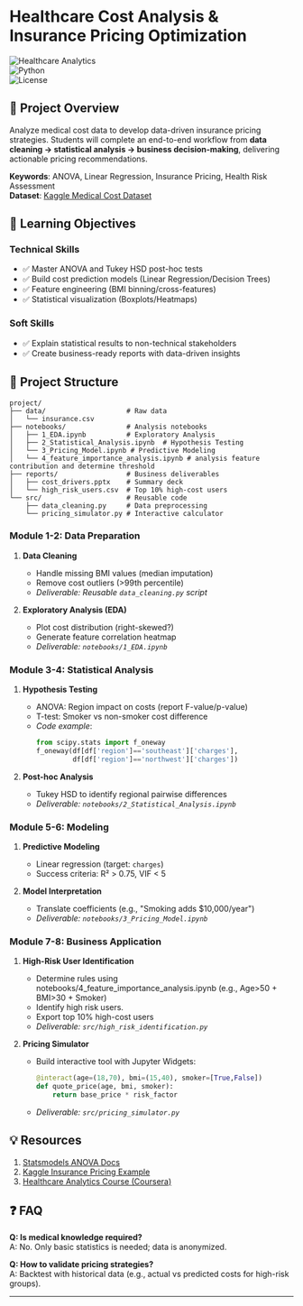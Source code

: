 # Healthcare Cost Analysis & Insurance Pricing Optimization  

![Healthcare Analytics](https://img.shields.io/badge/Project-Healthcare%20Analytics-blue)  
![Python](https://img.shields.io/badge/Python-3.8%2B-green)  
![License](https://img.shields.io/badge/License-MIT-lightgrey)  

## 📌 Project Overview  
Analyze medical cost data to develop data-driven insurance pricing strategies. Students will complete an end-to-end workflow from **data cleaning → statistical analysis → business decision-making**, delivering actionable pricing recommendations.  

**Keywords**: ANOVA, Linear Regression, Insurance Pricing, Health Risk Assessment  
**Dataset**: [Kaggle Medical Cost Dataset](https://www.kaggle.com/datasets/mirichoi0218/insurance)  

## 🎯 Learning Objectives  
### Technical Skills  
- ✅ Master ANOVA and Tukey HSD post-hoc tests  
- ✅ Build cost prediction models (Linear Regression/Decision Trees)  
- ✅ Feature engineering (BMI binning/cross-features)  
- ✅ Statistical visualization (Boxplots/Heatmaps)  

### Soft Skills  
- ✅ Explain statistical results to non-technical stakeholders  
- ✅ Create business-ready reports with data-driven insights  

## 📂 Project Structure  
```text
project/
├── data/                    # Raw data
│   └── insurance.csv        
├── notebooks/               # Analysis notebooks
│   ├── 1_EDA.ipynb          # Exploratory Analysis
│   ├── 2_Statistical_Analysis.ipynb  # Hypothesis Testing
│   └── 3_Pricing_Model.ipynb # Predictive Modeling
│   └── 4_feature_importance_analysis.ipynb # analysis feature contribution and determine threshold
├── reports/                 # Business deliverables
│   ├── cost_drivers.pptx    # Summary deck
│   └── high_risk_users.csv  # Top 10% high-cost users
└── src/                     # Reusable code
    ├── data_cleaning.py     # Data preprocessing
    └── pricing_simulator.py # Interactive calculator
```

### Module 1-2: Data Preparation
1. **Data Cleaning**  
   - Handle missing BMI values (median imputation)  
   - Remove cost outliers (>99th percentile)  
   - *Deliverable: Reusable `data_cleaning.py` script*  

2. **Exploratory Analysis (EDA)**  
   - Plot cost distribution (right-skewed?)  
   - Generate feature correlation heatmap  
   - *Deliverable: `notebooks/1_EDA.ipynb`*  

### Module 3-4: Statistical Analysis
1. **Hypothesis Testing**  
   - ANOVA: Region impact on costs (report F-value/p-value)  
   - T-test: Smoker vs non-smoker cost difference  
   - *Code example*:  
     ```python
     from scipy.stats import f_oneway
     f_oneway(df[df['region']=='southeast']['charges'], 
              df[df['region']=='northwest']['charges'])
     ```

2. **Post-hoc Analysis**  
   - Tukey HSD to identify regional pairwise differences  
   - *Deliverable: `notebooks/2_Statistical_Analysis.ipynb`*  

### Module 5-6: Modeling 
1. **Predictive Modeling**  
   - Linear regression (target: `charges`)  
   - Success criteria: R² > 0.75, VIF < 5  

2. **Model Interpretation**  
   - Translate coefficients (e.g., "Smoking adds $10,000/year")  
   - *Deliverable: `notebooks/3_Pricing_Model.ipynb`*  

### Module 7-8: Business Application 
1. **High-Risk User Identification**  
   - Determine rules using notebooks/4_feature_importance_analysis.ipynb (e.g., Age>50 + BMI>30 + Smoker)  
   - Identify high risk users.
   - Export top 10% high-cost users  
   - *Deliverable: `src/high_risk_identification.py`*  

2. **Pricing Simulator**  
   - Build interactive tool with Jupyter Widgets:  
     ```python
     @interact(age=(18,70), bmi=(15,40), smoker=[True,False])
     def quote_price(age, bmi, smoker):
         return base_price * risk_factor
     ```
   - *Deliverable: `src/pricing_simulator.py`*  

## 💡 Resources  
1. [Statsmodels ANOVA Docs](https://www.statsmodels.org/stable/anova.html)  
2. [Kaggle Insurance Pricing Example](https://www.kaggle.com/code/andresionek/insurance-pricing-model)  
3. [Healthcare Analytics Course (Coursera)](https://www.coursera.org/learn/healthcare-data-analytics)  

## ❓ FAQ  
**Q: Is medical knowledge required?**  
A: No. Only basic statistics is needed; data is anonymized.  

**Q: How to validate pricing strategies?**  
A: Backtest with historical data (e.g., actual vs predicted costs for high-risk groups).  

--- 
